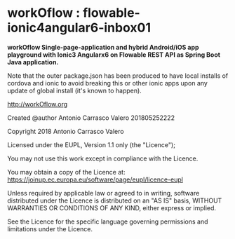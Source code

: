 # workOflow : flowable-ionic4angular6-inbox01

**workOflow Single-page-application and hybrid Android/iOS app playground with Ionic3 Angularx6 on  Flowable REST API as Spring Boot Java application.**

Note that the outer package.json has been produced to have local installs of cordova and ionic to avoid breaking this or other ionic apps upon any update of global install (it's known to happen).

http://workOflow.org

Created @author Antonio Carrasco Valero 201805252222

Copyright 2018 Antonio Carrasco Valero

Licensed under the EUPL, Version 1.1 only (the "Licence");

You may not use this work except in compliance with the
Licence.

You may obtain a copy of the Licence at:
https://joinup.ec.europa.eu/software/page/eupl/licence-eupl

Unless required by applicable law or agreed to in
writing, software distributed under the Licence is
distributed on an "AS IS" basis,
WITHOUT WARRANTIES OR CONDITIONS OF ANY KIND, either
express or implied.

See the Licence for the specific language governing
permissions and limitations under the Licence.

